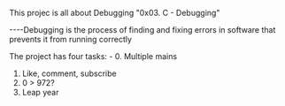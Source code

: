 This projec is all about Debugging "0x03. C - Debugging"

----Debugging is the process of finding and fixing errors in software that prevents it from running correctly

The project has four tasks: -
0. Multiple mains
1. Like, comment, subscribe
2. 0 > 972?
3. Leap year

